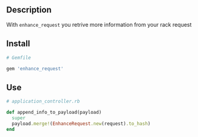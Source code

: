 ## Description

With `enhance_request` you retrive more information from your rack request


## Install

```ruby
# Gemfile

gem 'enhance_request'

```

## Use

```ruby
# application_controller.rb

def append_info_to_payload(payload)
  super
  payload.merge!(EnhanceRequest.new(request).to_hash)
end
```
